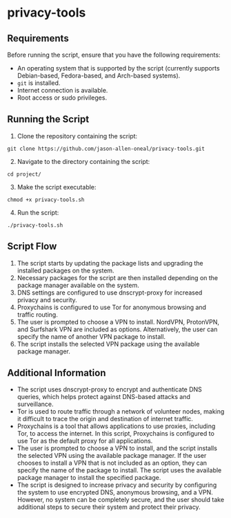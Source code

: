 # privacy-tools
## Requirements
Before running the script, ensure that you have the following requirements:
- An operating system that is supported by the script (currently supports Debian-based, Fedora-based, and Arch-based systems).
- `git` is installed.
- Internet connection is available.
- Root access or sudo privileges.

## Running the Script
1. Clone the repository containing the script:
```
git clone https://github.com/jason-allen-oneal/privacy-tools.git
```
2. Navigate to the directory containing the script:
```
cd project/
```
3. Make the script executable:
```
chmod +x privacy-tools.sh
```
4. Run the script:
```
./privacy-tools.sh
```

## Script Flow
1. The script starts by updating the package lists and upgrading the installed packages on the system.
2. Necessary packages for the script are then installed depending on the package manager available on the system.
3. DNS settings are configured to use dnscrypt-proxy for increased privacy and security.
4. Proxychains is configured to use Tor for anonymous browsing and traffic routing.
5. The user is prompted to choose a VPN to install. NordVPN, ProtonVPN, and Surfshark VPN are included as options. Alternatively, the user can specify the name of another VPN package to install.
6. The script installs the selected VPN package using the available package manager.

## Additional Information
- The script uses dnscrypt-proxy to encrypt and authenticate DNS queries, which helps protect against DNS-based attacks and surveillance.
- Tor is used to route traffic through a network of volunteer nodes, making it difficult to trace the origin and destination of internet traffic.
- Proxychains is a tool that allows applications to use proxies, including Tor, to access the internet. In this script, Proxychains is configured to use Tor as the default proxy for all applications.
- The user is prompted to choose a VPN to install, and the script installs the selected VPN using the available package manager. If the user chooses to install a VPN that is not included as an option, they can specify the name of the package to install. The script uses the available package manager to install the specified package.
- The script is designed to increase privacy and security by configuring the system to use encrypted DNS, anonymous browsing, and a VPN. However, no system can be completely secure, and the user should take additional steps to secure their system and protect their privacy.
